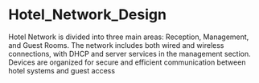 # Hotel_Network_Design
Hotel Network is divided into three main areas: Reception, Management, and Guest Rooms. The network includes both wired and wireless connections, with DHCP and server services in the management section. Devices are organized for secure and efficient communication between hotel systems and guest access
